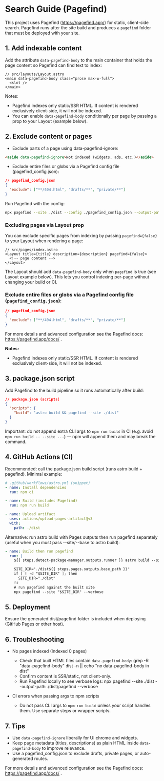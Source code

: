 # Search Guide (Pagefind)

This project uses Pagefind (https://pagefind.app/) for static, client-side search. Pagefind runs after the site build and produces a `pagefind` folder that must be deployed with your site.

## 1. Add indexable content

Add the attribute `data-pagefind-body` to the main container that holds the page content so Pagefind can find text to index:

```astro
// src/layouts/Layout.astro
<main data-pagefind-body class="prose max-w-full">
  <slot />
</main>
```

Notes:

- Pagefind indexes only static/SSR HTML. If content is rendered exclusively client-side, it will not be indexed.
- You can enable `data-pagefind-body` conditionally per page by passing a prop to your Layout (example below).

## 2. Exclude content or pages

- Exclude parts of a page using data-pagefind-ignore:

```html
<aside data-pagefind-ignore>Not indexed (widgets, ads, etc.)</aside>
```

- Exclude entire files or globs via a Pagefind config file (pagefind_config.json):

```json
// pagefind_config.json
{
  "exclude": ["**/404.html", "drafts/**", "private/**"]
}
```

Run Pagefind with the config:

```bash
npx pagefind --site ./dist --config ./pagefind_config.json --output-path ./dist/pagefind --verbose
```

### Excluding pages via Layout prop

You can exclude specific pages from indexing by passing `pagefind={false}` to your Layout when rendering a page:

```astro
// src/pages/index.astro
<Layout title={title} description={description} pagefind={false}>
  <!-- page content -->
</Layout>
```

The Layout should add `data-pagefind-body` only when `pagefind` is true (see Layout example below). This lets you control indexing per-page without changing your build or CI.

### Exclude entire files or globs via a Pagefind config file (`pagefind_config.json`):

```json
// pagefind_config.json
{
  "exclude": ["**/404.html", "drafts/**", "private/**"]
}
```

For more details and advanced configuration see the Pagefind docs: https://pagefind.app/docs/ .

**Notes:**

- Pagefind indexes only static/SSR HTML. If content is rendered exclusively client-side, it will not be indexed.

## 3. package.json script

Add Pagefind to the build pipeline so it runs automatically after build:

```json
// package.json (scripts)
{
  "scripts": {
    "build": "astro build && pagefind --site ./dist"
  }
}
```

Important: do not append extra CLI args to `npm run build` in CI (e.g. avoid `npm run build -- --site ...`) — npm will append them and may break the command.

## 4. GitHub Actions (CI)

Recommended: call the package.json build script (runs astro build + pagefind). Minimal example:

```yaml
# .github/workflows/astro.yml (snippet)
- name: Install dependencies
  run: npm ci

- name: Build (includes Pagefind)
  run: npm run build

- name: Upload artifact
  uses: actions/upload-pages-artifact@v3
  with:
    path: ./dist
```

Alternative: run astro build with Pages outputs then run pagefind separately (useful when you must pass --site/--base to astro build):

```yaml
- name: Build then run pagefind
  run: |
    ${{ steps.detect-package-manager.outputs.runner }} astro build --site "${{ steps.pages.outputs.origin }}" --base "${{ steps.pages.outputs.base_path }}"

    SITE_DIR="./dist${{ steps.pages.outputs.base_path }}"
    if [ ! -d "$SITE_DIR" ]; then
      SITE_DIR="./dist"
    fi
    # run pagefind against the built site
    npx pagefind --site "$SITE_DIR" --verbose
```

## 5. Deployment

Ensure the generated dist/pagefind folder is included when deploying (GitHub Pages or other host).

## 6. Troubleshooting

- No pages indexed (Indexed 0 pages)
  - Check that built HTML files contain `data-pagefind-body`:
    grep -R "data-pagefind-body" dist -n || echo "no data-pagefind-body in dist"
  - Confirm content is SSR/static, not client-only.
  - Run Pagefind locally to see verbose logs:
    npx pagefind --site ./dist --output-path ./dist/pagefind --verbose

- CI errors when passing args to npm scripts
  - Do not pass CLI args to `npm run build` unless your script handles them. Use separate steps or wrapper scripts.

## 7. Tips

- Use `data-pagefind-ignore` liberally for UI chrome and widgets.
- Keep page metadata (titles, descriptions) as plain HTML inside `data-pagefind-body` to improve relevance.
- Use a pagefind_config.json to exclude drafts, private pages, or auto-generated routes.

For more details and advanced configuration see the Pagefind docs: https://pagefind.app/docs/ .
